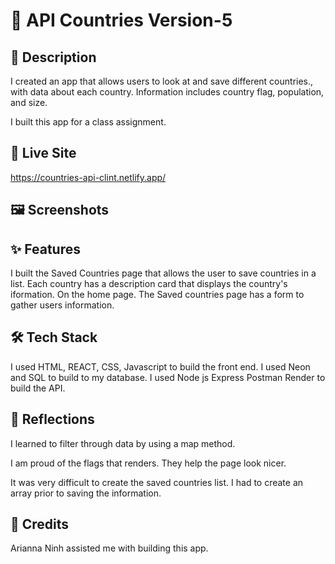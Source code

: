 # 📝 API Countries Version-5

## 📌 Description

I created an app that allows users to look at and save different countries., with data about each country. Information includes country flag, population, and size.

I built this app for a class assignment.

## 🚀 Live Site

https://countries-api-clint.netlify.app/

## 🖼️ Screenshots

## ✨ Features

I built the Saved Countries page that allows the user to save countries in a list. Each country has a description card that displays the country's iformation. On the home page. The Saved countries page has a form to gather users information.

## 🛠️ Tech Stack

I used HTML, REACT, CSS, Javascript to build the front end. I used Neon and SQL to build to my database. I used Node js Express Postman Render to build the API.

## 💭 Reflections

I learned to filter through data by using a map method.

I am proud of the flags that renders. They help the page look nicer.

It was very difficult to create the saved countries list. I had to create an array prior to saving the information.

## 🙌 Credits

Arianna Ninh assisted me with building this app.

